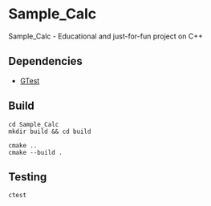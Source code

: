 # Sample_Calc
Sample_Calc - Educational and just-for-fun project on С++

## Dependencies
* [GTest](https://github.com/google/googletest)

## Build
```shell
cd Sample_Calc
mkdir build && cd build

cmake ..
cmake --build .
```

## Testing
```shell
ctest
```
